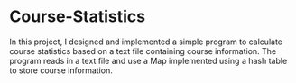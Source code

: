 # Course-Statistics
In this project, I designed and implemented a simple program to calculate course statistics based on a text file containing course information. The program reads in a text file and use a Map implemented using a hash table to store course information.
